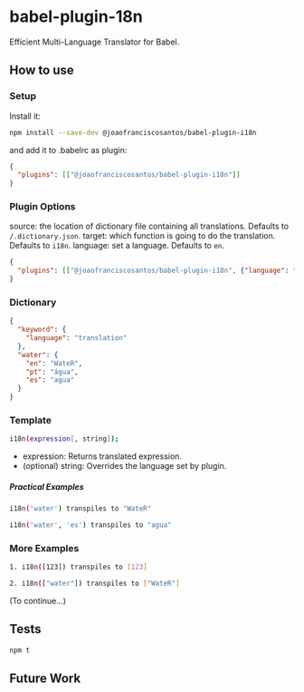 # babel-plugin-18n

Efficient Multi-Language Translator for Babel.

## How to use

### Setup
Install it:
```bash
npm install --save-dev @joaofranciscosantos/babel-plugin-i18n
```
and add it to .babelrc as plugin:
```json
{
  "plugins": [["@joaofranciscosantos/babel-plugin-i18n"]]
}
```

### Plugin Options
source: the location of dictionary file containing all translations. Defaults to `/.dictionary.json`. 
target: which function is going to do the translation. Defaults to `i18n`. 
language: set a language. Defaults to `en`.
```json
{
  "plugins": [["@joaofranciscosantos/babel-plugin-i18n", {"language": "pt"}]]
}
```

### Dictionary
```json
{
  "keyword": {
    "language": "translation"
  },
  "water": {
  	"en": "WateR",
    "pt": "água",
    "es": "agua"
  }
}
```

### Template
```bash
i18n(expression[, string]); 
```
- expression: Returns translated expression.
- (optional) string: Overrides the language set by plugin.

##### Practical Examples
```bash
i18n('water') transpiles to "WateR"
```
```bash
i18n('water', 'es') transpiles to "agua"
```

### More Examples
```bash
1. i18n([123]) transpiles to [123]
```
```bash
2. i18n(["water"]) transpiles to ["WateR"]
```
(To continue...)

## Tests
```bash
npm t
```

## Future Work
